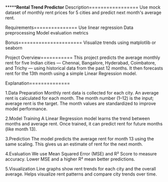 *******************Rental Trend Predictor**************
Description=================
Use mock dataset of monthly rent prices for 5 cities and predict next month's average rent.

Requirements===============
Use linear regression
Data preprocessing
Model evaluation metrics

Bonus======================
Visualize trends using matplotlib or seaborn

Project Overview===========
This project predicts the average monthly rent for five Indian cities — Chennai, Bangalore, Hyderabad, Coimbatore, and Trichy — using historical data from the past 12 months. It then forecasts rent for the 13th month using a simple Linear Regression model.


Explanation==============


1.Data Preparation
	Monthly rent data is collected for each city.
  An average rent is calculated for each month.
  The month number (1–12) is the input; average rent is the target.
  The month values are standardized to improve model performance.


2.Model Training
  A Linear Regression model learns the trend between months and average rent.
  Once trained, it can predict rent for future months (like month 13).

3.Prediction
   The model predicts the average rent for month 13 using the same scaling.
   This gives us an estimate of rent for the next month.

4.Evaluation
   We use Mean Squared Error (MSE) and R² Score to measure accuracy.
   Lower MSE and a higher R² mean better predictions.

5.Visualization
  Line graphs show rent trends for each city and the overall average.
  Helps visualize rent patterns and compare city trends over time.





